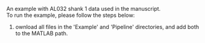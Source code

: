 An example with AL032 shank 1 data used in the manuscript.  
To run the example, please follow the steps below:  
  1. ownload all files in the 'Example' and 'Pipeline' directories, and add both to the MATLAB path.  
